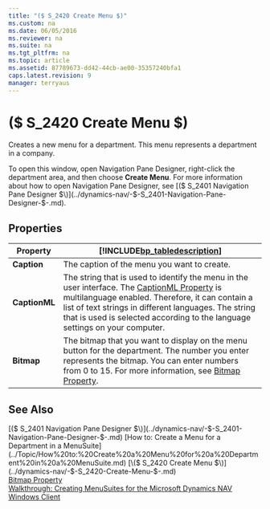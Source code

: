 ```yaml
---
title: "($ S_2420 Create Menu $)"
ms.custom: na
ms.date: 06/05/2016
ms.reviewer: na
ms.suite: na
ms.tgt_pltfrm: na
ms.topic: article
ms.assetid: 87789673-dd42-44cb-ae00-35357240bfa1
caps.latest.revision: 9
manager: terryaus
---
```

# ($ S_2420 Create Menu $)
Creates a new menu for a department. This menu represents a department in a company.  
  
 To open this window, open Navigation Pane Designer, right\-click the department area, and then choose **Create Menu**. For more information about how to open Navigation Pane Designer, see [\($ S\_2401 Navigation Pane Designer $\)](../dynamics-nav/-$-S_2401-Navigation-Pane-Designer-$-.md).  
  
## Properties  
  
|Property|[!INCLUDE[bp_tabledescription](../dynamics-nav/includes/bp_tabledescription_md.md)]|  
|--------------|---------------------------------------|  
|**Caption**|The caption of the menu you want to create.|  
|**CaptionML**|The string that is used to identify the menu in the user interface. The [CaptionML Property](../dynamics-nav/CaptionML-Property.md) is multilanguage enabled. Therefore, it can contain a list of text strings in different languages. The string that is used is selected according to the language settings on your computer.|  
|**Bitmap**|The bitmap that you want to display on the menu button for the department. The number you enter represents the bitmap. You can enter numbers from 0 to 15. For more information, see [Bitmap Property](../dynamics-nav/Bitmap-Property.md).|  
  
## See Also  
 [\($ S\_2401 Navigation Pane Designer $\)](../dynamics-nav/-$-S_2401-Navigation-Pane-Designer-$-.md)   
 [How to: Create a Menu for a Department in a MenuSuite](../Topic/How%20to:%20Create%20a%20Menu%20for%20a%20Department%20in%20a%20MenuSuite.md)   
 [\($ S\_2420 Create Menu $\)](../dynamics-nav/-$-S_2420-Create-Menu-$-.md)   
 [Bitmap Property](../dynamics-nav/Bitmap-Property.md)   
 [Walkthrough: Creating MenuSuites for the Microsoft Dynamics NAV Windows Client](../Topic/Walkthrough:%20Creating%20MenuSuites%20for%20the%20Microsoft%20Dynamics%20NAV%20Windows%20Client.md)